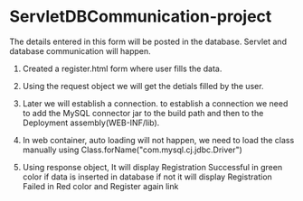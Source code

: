 # ServletDBCommunication-project
The details entered in  this form will be posted in  the database. 
Servlet and database communication will happen.

1. Created a register.html form where user fills the data.

2. Using the request object we will get the detials filled by the user.

3. Later we will establish a connection. to establish a connection we need to add the MySQL connector jar to the build path and then to the Deployment assembly(WEB-INF/lib).

4. In web container, auto loading will not happen, we need to load the class manually using Class.forName("com.mysql.cj.jdbc.Driver")

5. Using response object, It will display Registration Successful in green color if data is inserted in database if not it will display Registration Failed in Red color and Register again link 

